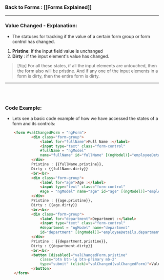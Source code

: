 
### Back to Forms : [[Forms Explained]]

---

### **Value Changed - Explanation**:

- The statuses for tracking if the value of a certain form group or form control has changed. 
  
1) **Pristine**: If the input field value is unchanged
2) **Dirty** : if the input element's value has changed.

>[!tip] For all these states, if all the input elements are untouched, then the form also will be pristine. And if any one of the input elements in a form is dirty, then the entire form is dirty.


---

</br></br>

### **Code Example**:

- Lets see a basic code example of how we have accessed the states of a form and its controls:

```html
	<form #valChangedForm = "ngForm">
			<div class="form-group">
				<label for="fullName">Full Name :</label>
				<input type="text" class="form-control" 
				#fullName = "ngModel" 
				name="fullName" id="fullName" [(ngModel)]="employeeDetails.fullName">
			</div>
			Pristine : {{fullName.pristine}}, 
			Dirty : {{fullName.dirty}}
			<br><br>
			<div class="form-group">
				<label for="age">Age :</label>
				<input type="text" class="form-control" 
				#age = "ngModel" name="age" id="age" [(ngModel)]="employeeDetails.age">
			</div>
			Pristine : {{age.pristine}}, 
			Dirty : {{age.dirty}}
			<br><br>
			<div class="form-group">
				<label for="department">Department :</label>
				<input type="text" class="form-control" 
				#department = "ngModel" name="department" 
				id="department" [(ngModel)]="employeeDetails.department">
			</div>
			Pristine : {{department.pristine}}, 
			Dirty : {{department.dirty}}
			<br><br>
			<button [disabled]="valChangedForm.pristine" 
				class="btn btn-lg btn-primary mb-2" 
				type="submit" (click)="valChanged(valChangedForm)">Value Changed
			</button>
    </form>
```

